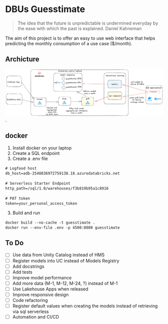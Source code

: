 # DBUs Guesstimate

> The idea that the future is unpredictable is undermined
everyday by the ease with which the past is explained. Daniel Kahneman


The aim of this project is to offer an easy to use web interface that helps predicting the monthly consumption of a use case ($/month). 


## Archicture
![architecture](./assets/architecture.png "Not the final version").

## docker 
1. Install docker on your laptop
2. Create a SQL endpoint
3. Create a .env file
```
# Logfood host
db_host=adb-2548836972759138.18.azuredatabricks.net

# Serverless Starter Endpoint
http_path=/sql/1.0/warehouses/f3b819b95a1c8916

# PAT token
token=your_personal_access_token
```

3. Build and run 

```
docker build --no-cache -t guesstimate . 
docker run --env-file .env -p 4500:8080 guesstimate
```

## To Do
- [ ] Use data from Unity Catalog instead of HMS
- [ ] Register models into UC instead of Models Registry
- [ ] Add docstrings
- [ ] Add tests
- [ ] Improve model performance
- [ ] Add more data (M-1, M-12, M-24, ?) instead of M-1
- [ ] Use Lakehouse Apps when released
- [ ] Improve responsive design
- [ ] Code refactoring
- [ ] Register default values when creating the models instead of retrieving via sql serverless
- [ ] Automation and CI/CD
